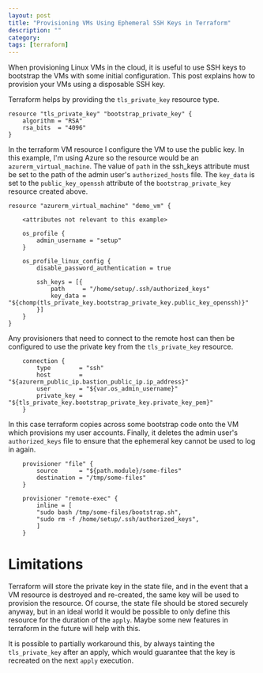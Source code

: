 ```yaml
---
layout: post
title: "Provisioning VMs Using Ephemeral SSH Keys in Terraform"
description: ""
category: 
tags: [terraform]
---
```

When provisioning Linux VMs in the cloud, it is useful to use SSH keys to bootstrap the VMs with some initial configuration. This post explains how to provision your VMs using a disposable SSH key.

<!--more-->

Terraform helps by providing the `tls_private_key` resource type.

    resource "tls_private_key" "bootstrap_private_key" {
        algorithm = "RSA"
        rsa_bits  = "4096"
    }

In the terraform VM resource I configure the VM to use the public key. In this example, I'm using Azure so the resource would be an `azurerm_virtual_machine`. The value of `path` in the ssh_keys attribute must be set to the path of the admin user's `authorized_hosts` file. The `key_data` is set to the `public_key_openssh` attribute of the `bootstrap_private_key` resource created above.

    resource "azurerm_virtual_machine" "demo_vm" {
    
        <attributes not relevant to this example>

        os_profile {
            admin_username = "setup"
        }

        os_profile_linux_config {
            disable_password_authentication = true

            ssh_keys = [{
                path     = "/home/setup/.ssh/authorized_keys"
                key_data = "${chomp(tls_private_key.bootstrap_private_key.public_key_openssh)}"
            }]
        }
    }

Any provisioners that need to connect to the remote host can then be configured to use the private key from the `tls_private_key` resource.

        connection {
            type        = "ssh"
            host        = "${azurerm_public_ip.bastion_public_ip.ip_address}"
            user        = "${var.os_admin_username}"
            private_key = "${tls_private_key.bootstrap_private_key.private_key_pem}"
        }

In this case terraform copies across some bootstrap code onto the VM which provisions my user accounts. Finally, it deletes the admin user's `authorized_keys` file to ensure that the ephemeral key cannot be used to log in again.

        provisioner "file" {
            source      = "${path.module}/some-files"
            destination = "/tmp/some-files"
        }

        provisioner "remote-exec" {
            inline = [
            "sudo bash /tmp/some-files/bootstrap.sh",
            "sudo rm -f /home/setup/.ssh/authorized_keys",
            ]
        }

# Limitations

Terraform will store the private key in the state file, and in the event that a VM resource is destroyed and re-created, the same key will be used to provision the resource. Of course, the state file should be stored securely anyway, but in an ideal world it would be possible to only define this resource for the duration of the `apply`. Maybe some new features in terraform in the future will help with this.

It is possible to partially workaround this, by always tainting the `tls_private_key` after an apply, which would guarantee that the key is recreated on the next `apply` execution.